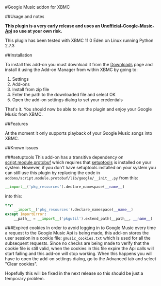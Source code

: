 #Google Music addon for XBMC

##Usage and notes

**This plugin is a very early release and uses an [Unofficial-Google-Music-Api](https://github.com/simon-weber/Unofficial-Google-Music-API) so use at your own risk.**

This plugin has been tested with XBMC 11.0 Eden on Linux running Python 2.7.3

##Installation

To install this add-on you must download it from the [Downloads](https://github.com/vially/googlemusic-xbmc/downloads) page and install it using the Add-on Manager from within XBMC by going to:

1. Settings
2. Add-ons
3. Install from zip file
4. Enter the path to the downloaded file and select OK
5. Open the add-on settings dialog to set your credentials

That's it. You should now be able to run the plugin and enjoy your Google Music from XBMC.

##Features

At the moment it only supports playback of your Google Music songs into XBMC.

##Known issues

###setuptools
This add-on has a transitive dependency on [script.module.protobuf](http://mirrors.xbmc.org/addons/eden/script.module.protobuf/) which requires that [setuptools](http://pypi.python.org/pypi/setuptools) is installed on your system.
However, if you don't have setuptools installed on your system you can still use this plugin by replacing the code in `addons/script.module.protobuf/lib/google/__init__.py` from this:

```py
__import__('pkg_resources').declare_namespace(__name__)
```

into this:

```py
try:
    __import__('pkg_resources').declare_namespace(__name__)
except ImportError:
    __path__ = __import__('pkgutil').extend_path(__path__, __name__)
```

###Expired cookies
In order to avoid logging in to Google Music every time a request to the Google Music Api is being made, this add-on stores the user session in a cookie file: `gmusic_cookies.txt` which is used for all the subsequent requests.
Since no checks are being made to verify that the cookie file is still valid, when the cookies in this file expire the Api calls will start failing and this add-on will stop working.
When this happens you will have to open the add-on settings dialog, go to the Advanced tab and select "Clear cookies".

Hopefully this will be fixed in the next release so this should be just a temporary problem.
